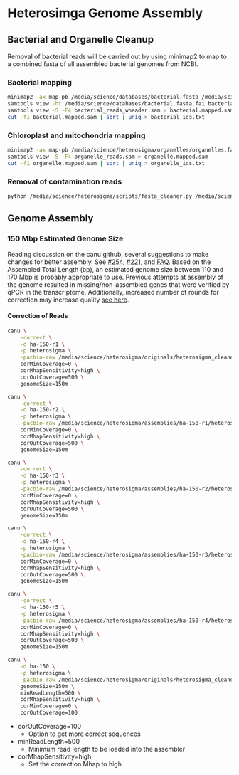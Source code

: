 # Heterosimga Genome Assembly

## Bacterial and Organelle Cleanup

Removal of bacterial reads will be carried out by using minimap2 to map to a combined fasta of all assembled bacterial genomes from NCBI.

### Bacterial mapping

```bash
minimap2 -ax map-pb /media/science/databases/bacterial.fasta /media/science/heterosigma/originals/heterosigma.fasta > bacterial_reads.sam
samtools view -ht /media/science/databases/bacterial.fasta.fai bacterial_reads.sam > bacterial_reads_wheader.sam
samtools view -S -F4 bacterial_reads_wheader.sam > bacterial.mapped.sam
cut -f1 bacterial.mapped.sam | sort | uniq > bacterial_ids.txt
```

### Chloroplast and mitochondria mapping

```bash
minimap2 -ax map-pb /media/science/heterosigma/organelles/organelles.fasta /media/science/heterosigma/originals/heterosigma.fasta > organelles_reads.sam
samtools view -S -F4 organelle_reads.sam > organelle.mapped.sam
cut -f1 organelle.mapped.sam | sort | uniq > organelle_ids.txt
```

### Removal of contamination reads

```bash
python /media/science/heterosigma/scripts/fasta_cleaner.py /media/science/heterosigma/originals/heterosigma.fasta /media/science/heterosigma/cleanup/bacterial_ids.txt /media/science/heterosigma/originals/heterosigma_cleaned.fasta
```

## Genome Assembly

### 150 Mbp Estimated Genome Size

Reading discussion on the canu github, several suggestions to make changes for better assembly.  See [#254](https://github.com/marbl/canu/issues/254), [#221](https://github.com/marbl/canu/issues/221), and [FAQ](https://canu.readthedocs.io/en/latest/faq.html#my-assembly-continuity-is-not-good-how-can-i-improve-it).  Based on the Assembled Total Length (bp), an estimated genome size between 110 and 170 Mbp is probably appropriate to use.  Previous attempts at assembly of the genome resulted in missing/non-assembled genes that were verified by qPCR in the transcriptome.  Additionally, increased number of rounds for correction may increase quality [see here](https://canu.readthedocs.io/en/latest/faq.html#what-parameters-should-i-use-for-my-reads).

#### Correction of Reads

```bash
canu \
	-correct \
	-d ha-150-r1 \
	-p heterosigma \
	-pacbio-raw /media/science/heterosigma/originals/heterosigma_cleaned.fasta \
	corMinCoverage=0 \
	corMhapSensitivity=high \
	corOutCoverage=500 \
	genomeSize=150m
```

```bash
canu \
	-correct \
	-d ha-150-r2 \
	-p heterosigma \
	-pacbio-raw /media/science/heterosigma/assemblies/ha-150-r1/heterosigma.correctedReads.fasta.gz \
	corMinCoverage=0 \
	corMhapSensitivity=high \
	corOutCoverage=500 \
	genomeSize=150m
```

```bash
canu \
	-correct \
	-d ha-150-r3 \
	-p heterosigma \
	-pacbio-raw /media/science/heterosigma/assemblies/ha-150-r2/heterosigma.correctedReads.fasta.gz \
	corMinCoverage=0 \
	corMhapSensitivity=high \
	corOutCoverage=500 \
	genomeSize=150m
```

```bash
canu \
	-correct \
	-d ha-150-r4 \
	-p heterosigma \
	-pacbio-raw /media/science/heterosigma/assemblies/ha-150-r3/heterosigma.correctedReads.fasta.gz \
	corMinCoverage=0 \
	corMhapSensitivity=high \
	corOutCoverage=500 \
	genomeSize=150m
```

```bash
canu \
	-correct \
	-d ha-150-r5 \
	-p heterosigma \
	-pacbio-raw /media/science/heterosigma/assemblies/ha-150-r4/heterosigma.correctedReads.fasta.gz \
	corMinCoverage=0 \
	corMhapSensitivity=high \
	corOutCoverage=500 \
	genomeSize=150m
```

```bash
canu \
	-d ha-150 \
	-p heterosigma \
	-pacbio-raw /media/science/heterosigma/originals/heterosigma_cleaned.fasta \
	genomeSize=150m \
	minReadLength=500 \
	corMhapSensitivity=high \
	corMinCoverage=0 \
	corOutCoverage=100
```

* corOutCoverage=100
  * Option to get more correct sequences
* minReadLength=500
  * Minimum read length to be loaded into the assembler
* corMhapSensitivity=high
  * Set the correction Mhap to high